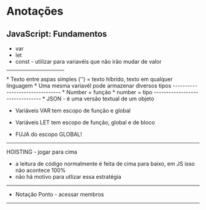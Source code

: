# Anotações

## JavaScript: Fundamentos
* var
* let
* const - utilizar para variavéis que não irão mudar de valor
<hr style = "width: 30%;">
* Texto entre aspas simples ('') = texto híbrido, texto em qualquer linguagem
* Uma mesma variavél pode armazenar diversos tipos
--------------------------------
* Number = função
* number = tipo
--------------------------------
* JSON -  é uma versão textual de um objeto

* Variáveis VAR tem escopo de função e global
* Variáveis LET tem escopo de função, global e de bloco

* FUJA do escopo GLOBAL!
--------------------------------
HOISTING - jogar para cima

* a leitura de código normalmente é feita de cima para baixo, em JS isso não acontece 100%
* não há motivo para utlizar essa estratégia
--------------------------------
* Notação Ponto - acessar membros
--------------------------------


